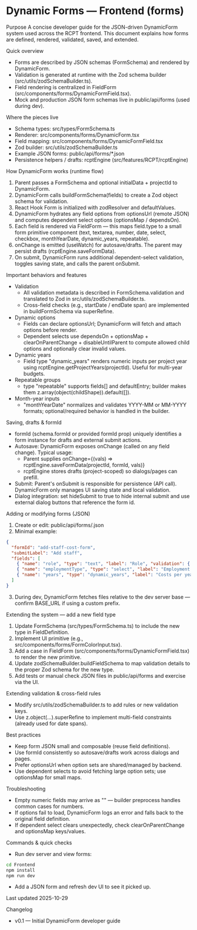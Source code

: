 # Dynamic Forms — Frontend (forms)

Purpose
A concise developer guide for the JSON-driven DynamicForm system used across the RCPT frontend. This document explains how forms are defined, rendered, validated, saved, and extended.

Quick overview
- Forms are described by JSON schemas (FormSchema) and rendered by DynamicForm.
- Validation is generated at runtime with the Zod schema builder (src/utils/zodSchemaBuilder.ts).
- Field rendering is centralized in FieldForm (src/components/forms/DynamicFormField.tsx).
- Mock and production JSON form schemas live in public/api/forms (used during dev).

Where the pieces live
- Schema types: src/types/FormSchema.ts
- Renderer: src/components/forms/DynamicForm.tsx
- Field mapping: src/components/forms/DynamicFormField.tsx
- Zod builder: src/utils/zodSchemaBuilder.ts
- Example JSON forms: public/api/forms/*.json
- Persistence helpers / drafts: rcptEngine (src/features/RCPT/rcptEngine)

How DynamicForm works (runtime flow)
1. Parent passes a FormSchema and optional initialData + projectId to DynamicForm.
2. DynamicForm calls buildFormSchema(fields) to create a Zod object schema for validation.
3. React Hook Form is initialized with zodResolver and defaultValues.
4. DynamicForm hydrates any field options from optionsUrl (remote JSON) and computes dependent select options (optionsMap / dependsOn).
5. Each field is rendered via FieldForm — this maps field.type to a small form primitive component (text, textarea, number, date, select, checkbox, monthYearDate, dynamic_years, repeatable).
6. onChange is emitted (useWatch) for autosave/drafts. The parent may persist drafts (rcptEngine.saveFormData).
7. On submit, DynamicForm runs additional dependent-select validation, toggles saving state, and calls the parent onSubmit.

Important behaviors and features
- Validation
  - All validation metadata is described in FormSchema.validation and translated to Zod in src/utils/zodSchemaBuilder.ts.
  - Cross-field checks (e.g., startDate / endDate span) are implemented in buildFormSchema via superRefine.
- Dynamic options
  - Fields can declare optionsUrl; DynamicForm will fetch and attach options before render.
  - Dependent selects use dependsOn + optionsMap + clearOnParentChange + disableUntilParent to compute allowed child options and optionally clear invalid values.
- Dynamic years
  - Field type "dynamic_years" renders numeric inputs per project year using rcptEngine.getProjectYears(projectId). Useful for multi-year budgets.
- Repeatable groups
  - type "repeatable" supports fields[] and defaultEntry; builder makes them z.array(object(childShape)).default([]).
- Month-year inputs
  - "monthYearDate" normalizes and validates YYYY-MM or MM-YYYY formats; optional/required behavior is handled in the builder.

Saving, drafts & formId
- formId (schema.formId or provided formId prop) uniquely identifies a form instance for drafts and external submit actions.
- Autosave: DynamicForm exposes onChange (called on any field change). Typical usage:
  - Parent supplies onChange={(vals) => rcptEngine.saveFormData(projectId, formId, vals)}
  - rcptEngine stores drafts (project-scoped) so dialogs/pages can prefill.
- Submit: Parent's onSubmit is responsible for persistence (API call). DynamicForm only manages UI saving state and local validation.
- Dialog integration: set hideSubmit to true to hide internal submit and use external dialog buttons that reference the form id.

Adding or modifying forms (JSON)
1. Create or edit: public/api/forms/<your-form>.json
2. Minimal example:
```json
{
  "formId": "add-staff-cost-form",
  "submitLabel": "Add staff",
  "fields": [
    { "name": "role", "type": "text", "label": "Role", "validation": { "required": true } },
    { "name": "employmentType", "type": "select", "label": "Employment type", "options": [{ "value": "full-time", "label": "Full-Time" }] },
    { "name": "years", "type": "dynamic_years", "label": "Costs per year" }
  ]
}
```
3. During dev, DynamicForm fetches files relative to the dev server base — confirm BASE_URL if using a custom prefix.

Extending the system — add a new field type
1. Update FormSchema (src/types/FormSchema.ts) to include the new type in FieldDefinition.
2. Implement UI primitive (e.g., src/components/forms/FormColorInput.tsx).
3. Add a case in FieldForm (src/components/forms/DynamicFormField.tsx) to render the new primitive.
4. Update zodSchemaBuilder.buildFieldSchema to map validation details to the proper Zod schema for the new type.
5. Add tests or manual check JSON files in public/api/forms and exercise via the UI.

Extending validation & cross-field rules
- Modify src/utils/zodSchemaBuilder.ts to add rules or new validation keys.
- Use z.object(...).superRefine to implement multi-field constraints (already used for date spans).

Best practices
- Keep form JSON small and composable (reuse field definitions).
- Use formId consistently so autosave/drafts work across dialogs and pages.
- Prefer optionsUrl when option sets are shared/managed by backend.
- Use dependent selects to avoid fetching large option sets; use optionsMap for small maps.

Troubleshooting
- Empty numeric fields may arrive as "" — builder preprocess handles common cases for numbers.
- If options fail to load, DynamicForm logs an error and falls back to the original field definition.
- If dependent select clears unexpectedly, check clearOnParentChange and optionsMap keys/values.

Commands & quick checks
- Run dev server and view forms:
```bash
cd Frontend
npm install
npm run dev
```
- Add a JSON form and refresh dev UI to see it picked up.

Last updated
2025-10-29

Changelog
- v0.1 — Initial DynamicForm developer guide
